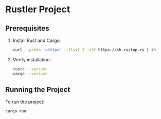 # Rustler Project

## Prerequisites

1. Install Rust and Cargo:
    ```bash
    curl --proto '=https' --tlsv1.2 -sSf https://sh.rustup.rs | sh
    ```

2. Verify installation:
    ```bash
    rustc --version
    cargo --version
    ```

## Running the Project

To run the project:
```bash
cargo run
```

